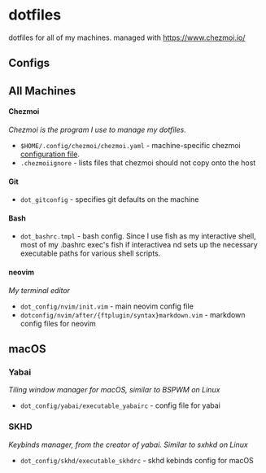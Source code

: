 # dotfiles
dotfiles for all of my machines. managed with https://www.chezmoi.io/

## Configs
## All Machines
#### Chezmoi
*Chezmoi is the program I use to manage my dotfiles.*

- `$HOME/.config/chezmoi/chezmoi.yaml` - machine-specific chezmoi [configuration file](https://www.chezmoi.io/reference/configuration-file/).
- `.chezmoiignore` - lists files that chezmoi should not copy onto the host

#### Git
- `dot_gitconfig` - specifies git defaults on the machine

#### Bash
- `dot_bashrc.tmpl` - bash config. Since I use fish as my interactive shell, most of my .bashrc exec's fish if interactivea nd sets up the necessary executable paths for various shell scripts.

#### neovim
*My terminal editor*

- `dot_config/nvim/init.vim` - main neovim config file
- `dotconfig/nvim/after/{ftplugin/syntax}markdown.vim` - markdown config files for neovim

## macOS

### Yabai
*Tiling window manager for macOS, similar to BSPWM on Linux*

- `dot_config/yabai/executable_yabairc` - config file for yabai

### SKHD
*Keybinds manager, from the creator of yabai. Similar to sxhkd on Linux*

- `dot_config/skhd/executable_skhdrc` - skhd kebinds config for macOS

